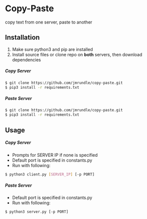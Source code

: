 # Copy-Paste
copy text from one server, paste to another

## Installation
1. Make sure python3 and pip are installed
2. Install source files or clone repo on **both** servers, then download dependencies
##### Copy Server
```bash
$ git clone https://github.com/jmrundle/copy-paste.git
$ pip3 install -r requirements.txt
```
##### Paste Server
```bash
$ git clone https://github.com/jmrundle/copy-paste.git
$ pip3 install -r requirements.txt
```

## Usage
##### Copy Server
- Prompts for SERVER IP if none is specified
- Default port is specified in constants.py
- Run with following:
```bash
$ python3 client.py [SERVER_IP] [-p PORT]
```
##### Paste Server
- Default port is specified in constants.py
- Run with following:
```bash
$ python3 server.py [-p PORT]
```